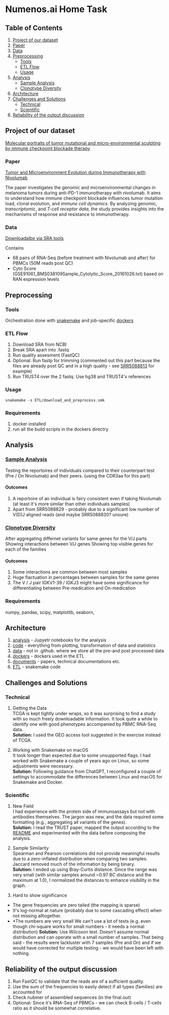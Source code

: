 # Numenos.ai Home Task

## Table of Contents
1. [Project of our dataset](#project-of-our-dataset)
2. [Paper](#paper)
3. [Data](#data)
4. [Preprocessing](#preprocessing)
    - [Tools](#tools)
    - [ETL Flow](#etl-flow)
    - [Usage](#usage)
5. [Analysis](#analysis)
    - [Sample Analysis](#sample-analysis)
    - [Clonotype Diversity](#clonotype-diversity)
6. [Architecture](#architecture)
7. [Challenges and Solutions](#challenges-and-solutions)
    - [Technical](#technical)
    - [Scientific](#scientific)
8. [Reliability of the output discussion](#reliability-of-the-output-discussion)

## Project of our dataset
[Molecular portraits of tumor mutational and micro-environmental sculpting by immune checkpoint blockade therapy](https://www.ncbi.nlm.nih.gov/geo/query/acc.cgi?acc=GSE91061)

### Paper 
[Tumor and Microenvironment Evolution during Immunotherapy with Nivolumab](https://pmc.ncbi.nlm.nih.gov/articles/PMC5685550/)

The paper investigates the genomic and microenvironmental changes in melanoma tumors during anti-PD-1 immunotherapy with nivolumab. It aims to understand how immune checkpoint blockade influences tumor mutation load, clonal evolution, and *immune cell dynamics*. By analyzing genomic, *transcriptomic*, and *T-cell receptor data*, the study provides insights into the mechanisms of response and resistance to immunotherapy.

### Data
[Downloadalbe via SRA tools](https://www.ncbi.nlm.nih.gov/bioproject/PRJNA356761)

Contains 
* 68 pairs of RNA-Seq (before treatment with Nivolumab and after) for PBMCs (50M reads post QC)
* Cyto Score (GSE91061_BMS038109Sample_Cytolytic_Score_20161026.txt) based on RAN expression levels

## Preprocessing

### Tools
Orchestration done with [snakemake](./ETL/download_and_preprocess.smk) and job-specific [dockers](./dockers/)

### ETL Flow
1. Download SRA from NCBI
2. Break SRA apart into .fastq
3. Run quality assesment (FastQC)
4. Optional: Run fastp for trimming (commented out this part because the files are already post QC and in a high quality - see [SRR5088813](./analysis/SRR5088813_1_fastqc.html) for example)
5. Run TRUST4 over the 2 fastq. Use hg38 and TRUST4's references

### Usage
`snakemake -s ETL/download_and_preprocess.smk`

### Requirements
1. docker installed
2. run all the build scripts in the dockers directry

## Analysis

### [Sample Analysis](./analysis/Sample_Analysis.ipynb)

Testing the reportoires of individuals compared to their counterpart test (Pre / On Nivolumab) and their peers. (using the CDR3aa for this part)

#### Outcomes
1. A reportoire of an individual is fairy consistent even if taking Nivolumab (at least it's more similar than other individuals samples) 
2. Apart from SRR5088829 - probably due to a significant low number of V(D)J aligned reads (and maybe SRR5088830? unsure)

### [Clonotype Diversity](./analysis/Clonotype_Diversity.ipynb)

After aggregating differnet variants for same genes for the V/J parts 
Showing interactions between V/J genes
Showing top visible genes for each of the families

#### Outcomes

1. Some interactions are common between most samples
2. Huge flactuation in percentages between samples for the same genes
3. The V / J pair IGKV1-39 / IGKJ3 might have some significance for differentiating between Pre-medication and On-medication

### Requirements
numpy, pandas, scipy, matplotlib, seaborn, 

## Architecture

1. [analysis](./analysis/) - Jupyetr notebooks for the analysis
2. [code](./code/) - everything from plotting, transformation of data and statistics
3. [data](./data/) - not in .github. where we store all the pre-and post processed data
4. [dockers](./dockers) - dockers used in the ETL
5. [documents](./documents/) - papers, technical documentations etc.
6. [ETL](./ETL/) - snakemake code 


## Challenges and Solutions

### Technical
1. Getting the Data  
TCGA is kept tightly under wraps, so it was surprising to find a study with so much freely downloadable information. It took quite a while to identify one with good phenotypes accompanied by PBMC RNA-Seq data.  
**Solution:** I used the GEO access tool suggested in the exercise instead of TCGA.

2. Working with Snakemake on macOS  
It took longer than expected due to some unsupported flags. I had worked with Snakemake a couple of years ago on Linux, so some adjustments were necessary.  
**Solution:** Following guidance from ChatGPT, I reconfigured a couple of settings to accommodate the differences between Linux and macOS for Snakemake and Docker.

### Scientific 
1. New Field  
I had experience with the protein side of immunoassays but not with antibodies themselves. The jargon was new, and the data required some formatting (e.g., aggregating all variants of the genes).  
**Solution:** I read the TRUST paper, mapped the output according to the [README](https://github.com/liulab-dfci/TRUST4/blob/master/README.md) and experimented with the data before composing the analysis.

2. Sample Similarity  
Spearman and Pearson correlations did not provide meaningful results due to a zero-inflated distribution when comparing two samples. Jaccard removed much of the information by being binary.  
**Solution:** I ended up using Bray-Curtis distance. Since the range was very small (with similar samples around ~0.97 BC distance and the maximum at 1.0), I normalized the distances to enhance visibility in the graph.

3. Hard to show significance
* The gene frequencies are zero tailed (the mapping is sparse)
* It's log-normal at nature (probably due to some cascading effect) when not missing alltogether.
* *The numbers are very small
We can't use a lot of tests (e.g. even though chi-square works for small numbers - it needs a normal distribution)
**Solution:** Use Wilcoxon test. Doesn't assume normal distribution and can operate with a small number of samples.
That being said - the results were lackluster with 7 samples (Pre and On) and if we would have corrected for multiple testing - we would have been left with nothing.


## Reliability of the output discussion

1. Run FastQC to validate that the reads are of a sufficient quality.
2. Use the sum of the frequencies to easily detect if all types (families) are accounted for
3. Check nubmer of assembled sequences (in the final.out)
4. Optional: Since it's RNA-Seq of PBMCs - we can check B-cells / T-cells ratio as it should be somewhat correlative. 